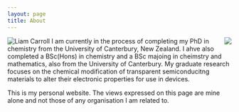 ```yaml
---
layout: page
title: About
---
```


<img style="float: right;" src="../assets/Photo.jpg">

![Liam Carroll](https://github.com/LRCarroll/Liam-R-Carroll/blob/main/assets/Photo.jpg?raw=true) I am currently in the process of completing my PhD in chemistry from the University of Canterbury, New Zealand. I ahve also completed a BSc(Hons) in chemistry and a BSc majoing in cheimstry and mathematics, also from the University of Canterbury. My graduate research focuses on the chemical modification of transparent semiconducitng materials to alter their electronic properties for use in devices.

This is my personal website. The views expressed on this page are mine alone and not those of any organisation I am related to.